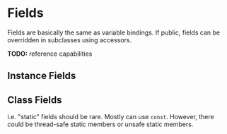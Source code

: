 # Fields

Fields are basically the same as variable bindings. If public, fields can be overridden in
subclasses using accessors.

**TODO:** reference capabilities

## Instance Fields

## Class Fields

i.e. "static" fields should be rare. Mostly can use `const`. However, there could be thread-safe
static members or unsafe static members.
